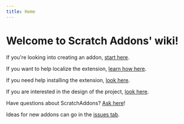 ```yaml
---
title: Home
---
```

# Welcome to Scratch Addons' wiki!


If you're looking into creating an addon, [start here](developing/getting-started/creating-an-addon).

If you want to help localize the extension, [learn how here](localization/how-to-join-the-localization-team).

If you need help installing the extension, [look here](developing/installing-Scratch-Addons).

If you are interested in the design of the project, [look here](developing/design).

Have questions about ScratchAddons? [Ask here](https://github.com/ScratchAddons/ScratchAddons/discussions)!

Ideas for new addons can go in the [issues tab](https://github.com/ScratchAddons/ScratchAddons/issues).